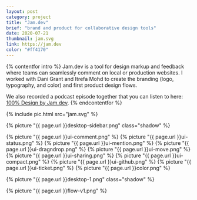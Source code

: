 ```yaml
---
layout: post
category: project
title: "Jam.dev"
brief: "brand and product for collaborative design tools"
date: 2020-07-21
thumbnail: jam.svg
link: https://jam.dev
color: "#ff4170"
---
```


{% contentfor intro %}
Jam.dev is a tool for design markup and feedback where teams can seamlessly comment on local or production websites. I worked with Dani Grant and Itrefa Mohd to create the branding (logo, typography, and color) and first product design flows.

We also recorded a podcast episode together that you can listen to here: <a href="https://open.spotify.com/episode/5T6NULm5D5ZV9NSLMou6Of?si=21a933963e3f4a21&nd=1" target="_blank" rel="noopener">100% Design by Jam.dev</a>.
{% endcontentfor %}



{% include pic.html src="jam.svg" %}

{% picture "{{ page.url }}desktop-sidebar.png" class="shadow" %}

<div class="two-column-masonry">
	{% picture "{{ page.url }}ui-comment.png" %}
	{% picture "{{ page.url }}ui-status.png" %}
	{% picture "{{ page.url }}ui-mention.png" %}
	{% picture "{{ page.url }}ui-dragndrop.png" %}
	{% picture "{{ page.url }}ui-move.png" %}
	{% picture "{{ page.url }}ui-sharing.png" %}
	{% picture "{{ page.url }}ui-compact.png" %}
	{% picture "{{ page.url }}ui-github.png" %}
	{% picture "{{ page.url }}ui-ticket.png" %}
	{% picture "{{ page.url }}color.png" %}
</div>

{% picture "{{ page.url }}desktop-1.png" class="shadow" %}

{% picture "{{ page.url }}flow-v1.png" %}
